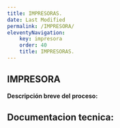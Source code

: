 ```yaml
---
title: IMPRESORAS.
date: Last Modified
permalink: /IMPRESORA/
eleventyNavigation:
    key: impresora
    order: 40
    title: IMPRESORAS.
---
```

## **IMPRESORA**

**Descripción breve del proceso:**


## Documentacion tecnica:
